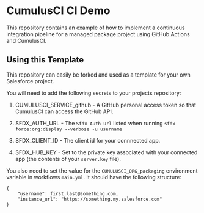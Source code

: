 # CumulusCI CI Demo


This repository contains an example of how to implement a continuous integration pipeline for a managed package project using GitHub Actions and CumulusCI.

## Using this Template

This repository can easily be forked and used as a template for your own Salesforce project.

You will need to add the following secrets to your projects repository:

1) CUMULUSCI_SERVICE_github - A GitHub personal access token so that CumulusCI can access the GitHub API.

2) SFDX_AUTH_URL - The `Sfdx Auth Url` listed when running `sfdx force:org:display --verbose -u username`

3) SFDX_CLIENT_ID - The client id for your connnected app.

4) SFDX_HUB_KEY - Set to the private key associated with your connected app (the contents of your `server.key` file).

You also need to set the value for the `CUMULUSCI_ORG_packaging` environment variable in workflows `main.yml`.
It should have the following structure:
```
{
    "username": first.last@something.com,
    "instance_url": "https://something.my.salesforce.com"
}
```
